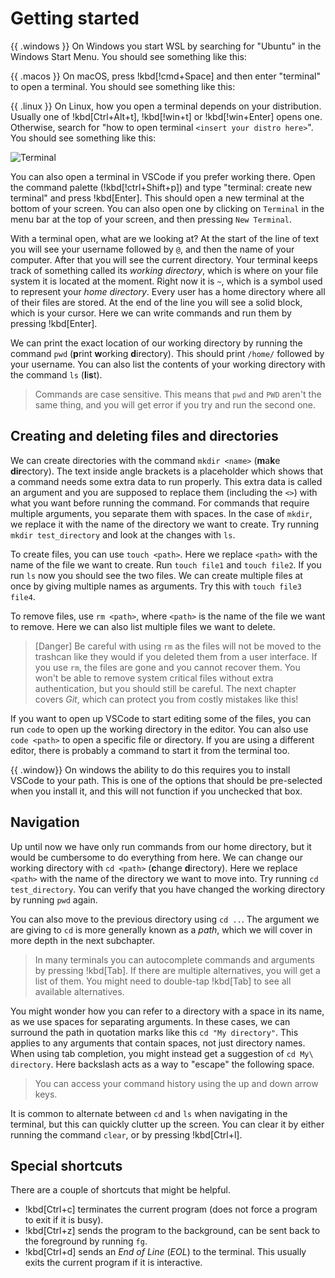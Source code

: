 # Getting started

{{ .windows }}
On Windows you start WSL by searching for "Ubuntu" in the Windows Start Menu.
You should see something like this:

{{ .macos }}
On macOS, press !kbd[!cmd+Space] and then enter "terminal" to open a terminal.
You should see something like this:

{{ .linux }}
On Linux, how you open a terminal depends on your distribution. Usually one of
!kbd[Ctrl+Alt+t], !kbd[!win+t] or !kbd[!win+Enter] opens one. Otherwise, search
for "how to open terminal `<insert your distro here>`". You should see something
like this:

<!-- Replace with a picture of a terminal running bash -->
![Terminal](/assets/cli/windows_terminal.png)

You can also open a terminal in VSCode if you prefer working there. Open the
command palette (!kbd[!ctrl+Shift+p]) and type "terminal: create new terminal"
and press !kbd[Enter]. This should open a new terminal at the bottom of your
screen. You can also open one by clicking on `Terminal` in the menu bar at the
top of your screen, and then pressing `New Terminal`.

With a terminal open, what are we looking at? At the start of the line of text
you will see your username followed by `@`, and then the name of your computer.
After that you will see the current directory. Your terminal keeps track of
something called its _working directory_, which is where on your file system it
is located at the moment. Right now it is `~`, which is a symbol used to
represent your _home directory_. Every user has a home directory where all of
their files are stored. At the end of the line you will see a solid block,
which is your cursor. Here we can write commands and run them by pressing
!kbd[Enter].

We can print the exact location of our working directory by running the command
`pwd` (**p**rint **w**orking **d**irectory). This should print `/home/`
followed by your username. You can also list the contents of your working
directory with the command `ls` (**l**i**s**t).

> Commands are case sensitive. This means that `pwd` and `PWD` aren't the same
> thing, and you will get error if you try and run the second one.

## Creating and deleting files and directories

We can create directories with the command `mkdir <name>` (**m**a**k**e
**dir**ectory). The text inside angle brackets is a placeholder which shows
that a command needs some extra data to run properly. This extra data is called
an argument and you are supposed to replace them (including the `<>`) with what
you want before running the command. For commands that require multiple
arguments, you separate them with spaces. In the case of `mkdir`, we replace it
with the name of the directory we want to create. Try running `mkdir
test_directory` and look at the changes with `ls`.

To create files, you can use `touch <path>`. Here we replace `<path>` with the
name of the file we want to create. Run `touch file1` and `touch file2`. If you
run `ls` now you should see the two files. We can create multiple files at once
by giving multiple names as arguments. Try this with `touch file3 file4`.

To remove files, use `rm <path>`, where `<path>` is the name of the file we
want to remove. Here we can also list multiple files we want to delete.

<!-- Maybe we should hint at git here to help you not lose your progress -->
> [Danger]
> Be careful with using `rm` as the files will not be moved to the trashcan
> like they would if you deleted them from a user interface. If you use `rm`,
> the files are gone and you cannot recover them. You won't be able to remove
> system critical files without extra authentication, but you should still be
> careful. The next chapter covers _Git_, which can protect you from costly
> mistakes like this!

If you want to open up VSCode to start editing some of the files, you can run
`code` to open up the working directory in the editor. You can also use `code
<path>` to open a specific file or directory. If you are using a different
editor, there is probably a command to start it from the terminal too.

{{ .window}}
On windows the ability to do this requires you to install VSCode to your path.
This is one of the options that should be pre-selected when you install it, and
this will not function if you unchecked that box.

## Navigation

Up until now we have only run commands from our home directory, but it would be
cumbersome to do everything from here. We can change our working directory with
`cd <path>` (**c**hange **d**irectory). Here we replace `<path>` with the name
of the directory we want to move into. Try running `cd test_directory`. You can
verify that you have changed the working directory by running `pwd` again.

You can also move to the previous directory using `cd ..`. The argument we are
giving to `cd` is more generally known as a _path_, which we will cover in more
depth in the next subchapter.

> In many terminals you can autocomplete commands and arguments by pressing
> !kbd[Tab]. If there are multiple alternatives, you will get a list of them.
> You might need to double-tap !kbd[Tab] to see all available alternatives.

You might wonder how you can refer to a directory with a space in its name, as
we use spaces for separating arguments. In these cases, we can surround the
path in quotation marks like this `cd "My directory"`. This applies to any
arguments that contain spaces, not just directory names. When using tab
completion, you might instead get a suggestion of `cd My\ directory`. Here
backslash acts as a way to "escape" the following space.

> You can access your command history using the up and down arrow keys.

It is common to alternate between `cd` and `ls` when navigating in the
terminal, but this can quickly clutter up the screen. You can clear it by
either running the command `clear`, or by pressing
!kbd[Ctrl+l].

## Special shortcuts

There are a couple of shortcuts that might be helpful.

- !kbd[Ctrl+c] terminates the current program (does not force a program to exit
  if it is busy).
- !kbd[Ctrl+z] sends the program to the background, can be sent back to the
  foreground by running `fg`.
- !kbd[Ctrl+d] sends an _End of Line_ (_EOL_) to the terminal. This usually
  exits the current program if it is interactive.
